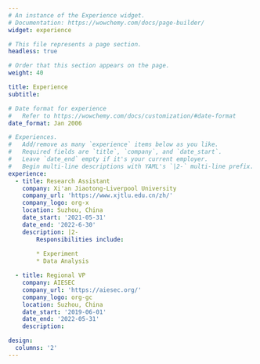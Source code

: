 ```yaml
---
# An instance of the Experience widget.
# Documentation: https://wowchemy.com/docs/page-builder/
widget: experience

# This file represents a page section.
headless: true

# Order that this section appears on the page.
weight: 40

title: Experience
subtitle:

# Date format for experience
#   Refer to https://wowchemy.com/docs/customization/#date-format
date_format: Jan 2006

# Experiences.
#   Add/remove as many `experience` items below as you like.
#   Required fields are `title`, `company`, and `date_start`.
#   Leave `date_end` empty if it's your current employer.
#   Begin multi-line descriptions with YAML's `|2-` multi-line prefix.
experience:
  - title: Research Assistant
    company: Xi'an Jiaotong-Liverpool University
    company_url: 'https://www.xjtlu.edu.cn/zh/'
    company_logo: org-x
    location: Suzhou, China
    date_start: '2021-05-31'
    date_end: '2022-6-30'
    description: |2-
        Responsibilities include:
        
        * Experiment
        * Data Analysis

  - title: Regional VP
    company: AIESEC
    company_url: 'https://aiesec.org/'
    company_logo: org-gc
    location: Suzhou, China
    date_start: '2019-06-01'
    date_end: '2022-05-31'
    description: 

design:
  columns: '2'
---
```

